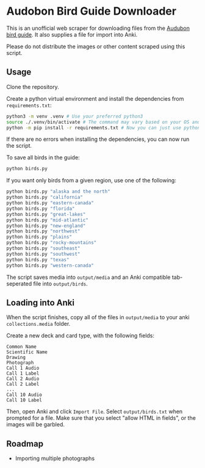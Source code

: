 # Audobon Bird Guide Downloader

This is an unofficial web scraper for downloading files from the [Audubon bird guide](https://www.audubon.org/bird-guide). It also supplies a file for import into Anki.

Please do not distribute the images or other content scraped using this script.

## Usage

Clone the repository.

Create a python virtual environment and install the dependencies from `requirements.txt`:

```bash
python3 -m venv .venv # Use your preferred python3
source ./.venv/bin/activate # The command may vary based on your OS and shell
python -m pip install -r requirements.txt # Now you can just use python since you are in the venv
```

If there are no errors when installing the dependencies, you can now run the script.

To save all birds in the guide:

```bash
python birds.py
```

If you want only birds from a given region, use one of the following:

```bash
python birds.py "alaska and the north"
python birds.py "california"
python birds.py "eastern-canada"
python birds.py "florida"
python birds.py "great-lakes"
python birds.py "mid-atlantic"
python birds.py "new-england"
python birds.py "northwest"
python birds.py "plains"
python birds.py "rocky-mountains"
python birds.py "southeast"
python birds.py "southwest"
python birds.py "texas"
python birds.py "western-canada"
```

The script saves media into `output/media` and an Anki compatible tab-seperated file into `output/birds`.

## Loading into Anki

When the script finishes, copy all of the files in `output/media` to your anki `collections.media` folder.

Create a new deck and card type, with the following fields:

```
Common Name
Scientific Name
Drawing
Photograph
Call 1 Audio
Call 1 Label
Call 2 Audio
Call 2 Label
...
Call 10 Audio
Call 10 Label
```

Then, open Anki and click `Import File`. Select `output/birds.txt` when prompted for a file. Make sure that you select "allow HTML in fields", or the images will be garbled.

## Roadmap

* Importing multiple photographs